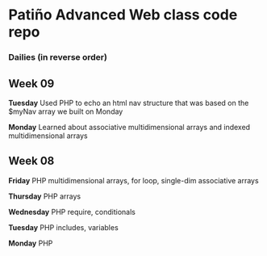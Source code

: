 # Patiño Advanced Web class code repo #
### Dailies (in reverse order) ###

## Week 09 ##
**Tuesday**
Used PHP to echo an html nav structure that was based on the $myNav array we built on Monday

**Monday**
Learned about associative multidimensional arrays and indexed multidimensional arrays

## Week 08 ##
**Friday**
PHP multidimensional arrays, for loop, single-dim associative arrays

**Thursday**
PHP arrays

**Wednesday**
PHP require, conditionals

**Tuesday**
PHP includes, variables

**Monday**
PHP
